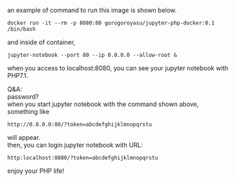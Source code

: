 an example of command to run this image is shown below.  


```
docker run -it --rm -p 8080:80 gorogoroyasu/jupyter-php-docker:0.1 /bin/bash
```  

and inside of container,  

```
jupyter-notebook --port 80 --ip 0.0.0.0 --allow-root &
```  

when you access to localhost:8080, you can see your jupyter notebook with PHP7.1.  

Q&A:  
password?  
when you start jupyter notebook with the command shown above,  
something like  
```
http://0.0.0.0:80/?token=abcdefghijklmnopqrstu  
```
will appear.  
then, you can login jupyter notebook with URL:  

```
http:localhost:8080/?token=abcdefghijklmnopqrstu  
```
enjoy your PHP life!

